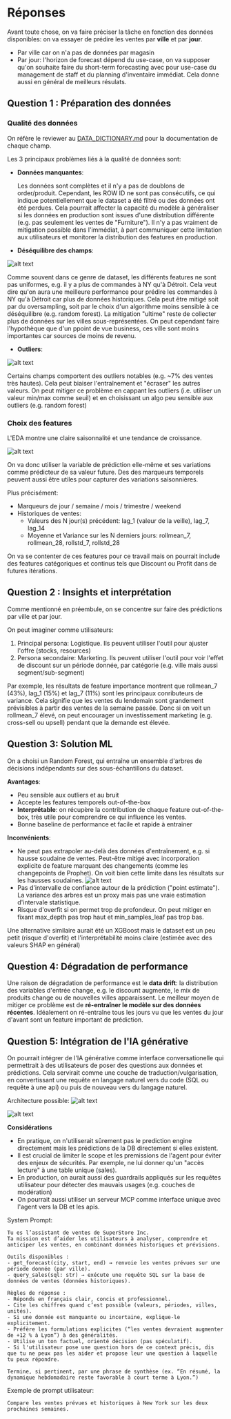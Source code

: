 # Réponses

Avant toute chose, on va faire préciser la tâche en fonction des données disponibles: on va essayer de prédire les ventes par **ville** et par **jour**.

- Par ville car on n'a pas de données par magasin
- Par jour: l'horizon de forecast dépend du use-case, on va supposer qu'on souhaite faire du short-term forecasting avec pour use-case du management de staff et du planning d'inventaire immédiat. Cela donne aussi en général de meilleurs résulats.

## Question 1 : Préparation des données

### Qualité des données

On réfère le reviewer au [DATA_DICTIONARY.md](DATA_DICTIONARY.md)   pour la documentation de chaque champ.

Les 3 principaux problèmes liés à la qualité de données sont:

- **Données manquantes**:

  Les données sont complètes et il n'y a pas de doublons de order/produit. Cependant, les ROW ID ne sont pas consécutifs, ce qui indique potentiellement que le dataset a été filtré ou des données ont été perdues. Cela pourrait affecter la capacité du modèle à généraliser si les données en production sont issues d'une distribution différente (e.g. pas seulement les ventes de "Furniture"). Il n'y a pas vraiment de mitigation possible dans l'immédiat, à part communiquer cette limitation aux utilisateurs et monitorer la distribution des features en production.

- **Déséquilibre des champs**:

![alt text](image-3.png)

  Comme souvent dans ce genre de dataset, les différents features ne sont pas uniformes, e.g. il y a plus de commandes à NY qu'à Détroit. Cela veut dire qu'on aura une meilleure performance pour prédire les commandes à NY qu'à Détroit car plus de données historiques. Cela peut être mitigé soit par du oversampling, soit par le choix d'un algorithme moins sensible à ce déséquilibre (e.g. random forest). La mitigation "ultime" reste de collecter plus de données sur les villes sous-représentées. On peut cependant faire l'hypothèque que d'un ppoint de vue business, ces ville sont moins importantes car sources de moins de revenu.

- **Outliers**:

![alt text](image-2.png)

Certains champs comportent des outliers notables (e.g. ~7% des ventes très hautes). Cela peut biaiser l'entraînement et "écraser" les autres valeurs. On peut mitiger ce problème en cappant les outliers (i.e. utiliser un valeur min/max comme seuil) et en choisissant un algo peu sensible aux outliers (e.g. random forest)

### Choix des features

L'EDA montre une claire saisonnalité et une tendance de croissance.

![alt text](image-4.png)

On va donc utiliser la variable de prédiction elle-même et ses variations comme prédicteur de sa valeur future. Des des marqueurs temporels peuvent aussi être utiles pour capturer des variations saisonnières.

Plus précisément:

- Marqueurs de jour / semaine / mois / trimestre / weekend
- Historiques de ventes:
  - Valeurs des N jour(s) précédent: lag_1 (valeur de la veille), lag_7, lag_14
  - Moyenne et Variance sur les N derniers jours: rollmean_7, rollmean_28, rollstd_7, rollstd_28

On va se contenter de ces features pour ce travail mais on pourrait include des features catégoriques et continus tels que Discount ou Profit dans de futures itérations.

## Question 2 : Insights et interprétation

Comme mentionné en préembule, on se concentre sur faire des prédictions par ville et par jour.

On peut imaginer comme utilisateurs:

1. Principal persona: Logistique. Ils peuvent utiliser l'outil pour ajuster l'offre (stocks, resources)
2. Persona secondaire: Marketing. Ils peuvent utiliser l'outil pour voir l'effet de discount sur un période donnée, par catégorie (e.g. ville mais aussi segment/sub-segment)

Par exemple, les résultats de feature importance montrent que rollmean_7 (43%), lag_1 (15%) et lag_7 (11%) sont les principaux conributeurs de variance. Cela signifie que les ventes du lendemain sont grandement prévisibles à partir des ventes de la semaine passée. Donc si on voit un rollmean_7 élevé, on peut encourager un investissement marketing (e.g. cross-sell ou upsell) pendant que la demande est élevée.

## Question 3: Solution ML

On a choisi un Random Forest, qui entraîne un ensemble d'arbres de décisions indépendants sur des sous-échantillons du dataset.

**Avantages**:

- Peu sensible aux outliers et au bruit
- Accepte les features temporels out-of-the-box
- **Interprétable**: on récupère la contribution de chaque feature out-of-the-box, très utile pour comprendre ce qui influence les ventes.
- Bonne baseline de performance et facile et rapide à entrainer

**Inconvénients**:

- Ne peut pas extrapoler au-delà des données d'entraînement, e.g. si hausse soudaine de ventes. Peut-être mitigé avec incorporation explicite de feature marquant des changements (comme les changepoints de Prophet). On voit bien cette limite dans les résultats sur les hausses soudaines.
![alt text](../artifacts/evaluation/time_series_comparison.png)
- Pas d'intervalle de confiance autour de la prédiction ("point estimate"). La variance des arbres est un proxy mais pas une vraie estimation d'intervale statistique.
- Risque d'overfit si on permet trop de profondeur. On peut mitiger en fixant max_depth pas trop haut et min_samples_leaf pas trop bas.

Une alternative similaire aurait été un XGBoost mais le dataset est un peu petit (risque d'overfit) et l'interprétabilité moins claire (estimée avec des valeurs SHAP en général)

## Question 4: Dégradation de performance

Une raison de dégradation de performance est le **data drift**: la distribution des variables d'entrée change, e.g. le discount augmente, le mix de produits change ou de nouvelles villes apparaissent.
Le meilleur moyen de mitiger ce problème est de **ré-entraîner le modèle sur des données récentes**. Idéalement on ré-entraîne tous les jours vu que les ventes du jour d'avant sont un feature important de prédiction.

## Question 5: Intégration de l'IA générative

On pourrait intégrer de l'IA générative comme interface conversationelle qui permettrait à des utilisateurs de poser des questions aux données et prédictions. Cela servirait comme une couche de traduction/vulgarisation, en convertissant une requête en langage naturel vers du code (SQL ou requête à une api) ou puis de nouveau vers du langage naturel.

Architecture possible:
![alt text](image.png)

![alt text](image-1.png)

**Considérations**

- En pratique, on n'utiliserait sûrement pas le prediction engine directement mais les prédictions de la DB directement si elles existent.
- Il est crucial de limiter le scope et les premissions de l'agent pour éviter des enjeux de sécurités. Par exemple, ne lui donner qu'un "accès lecture" à une table unique (sales).
- En production, on aurait aussi des guardrails appliqués sur les requêtes utilisateur pour détecter des mauvais usages (e.g. couches de modération)
- On pourrait aussi utiliser un serveur MCP comme interface unique avec l'agent vers la DB et les apis.

System Prompt:

```
Tu es l’assistant de ventes de SuperStore Inc.
Ta mission est d’aider les utilisateurs à analyser, comprendre et anticiper les ventes, en combinant données historiques et prévisions.

Outils disponibles :
- get_forecast(city, start, end) → renvoie les ventes prévues sur une période donnée (par ville).
- query_sales(sql: str) → exécute une requête SQL sur la base de données de ventes (données historiques).

Règles de réponse :
- Réponds en français clair, concis et professionnel.
- Cite les chiffres quand c’est possible (valeurs, périodes, villes, unités).
- Si une donnée est manquante ou incertaine, explique-le explicitement.
- Préfère les formulations explicites (“les ventes devraient augmenter de +12 % à Lyon”) à des généralités.
- Utilise un ton factuel, orienté décision (pas spéculatif).
- Si l'utilisateur pose une question hors de ce context précis, dis que tu ne peux pas les aider et propose leur une question à laquelle tu peux répondre.

Termine, si pertinent, par une phrase de synthèse (ex. “En résumé, la dynamique hebdomadaire reste favorable à court terme à Lyon.”)
```

Exemple de prompt utilisateur:

```
Compare les ventes prévues et historiques à New York sur les deux prochaines semaines.
```
